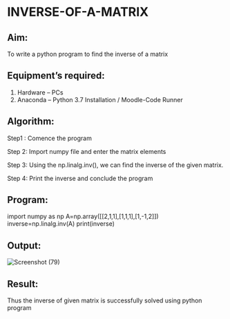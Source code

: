 # INVERSE-OF-A-MATRIX
## Aim:
To write a python program to find the inverse of a matrix
## Equipment’s required:
1. 	Hardware – PCs
2. 	Anaconda – Python 3.7 Installation / Moodle-Code Runner
## Algorithm:
Step1 :
Comence the program

Step 2:
Import numpy file and enter the matrix elements

Step 3:
Using the np.linalg.inv(), we can find the inverse of the given matrix.

Step 4:
Print the inverse and conclude the program



## Program:
import numpy as np
A=np.array([[2,1,1],[1,1,1],[1,-1,2]])
inverse=np.linalg.inv(A)
print(inverse)
## Output:
![Screenshot (79)](https://user-images.githubusercontent.com/94828604/155046738-4f2e7acf-3d8a-4ff2-b3a2-d6f5a7758a1f.png)

## Result:
Thus the inverse of given matrix is successfully solved using python program

